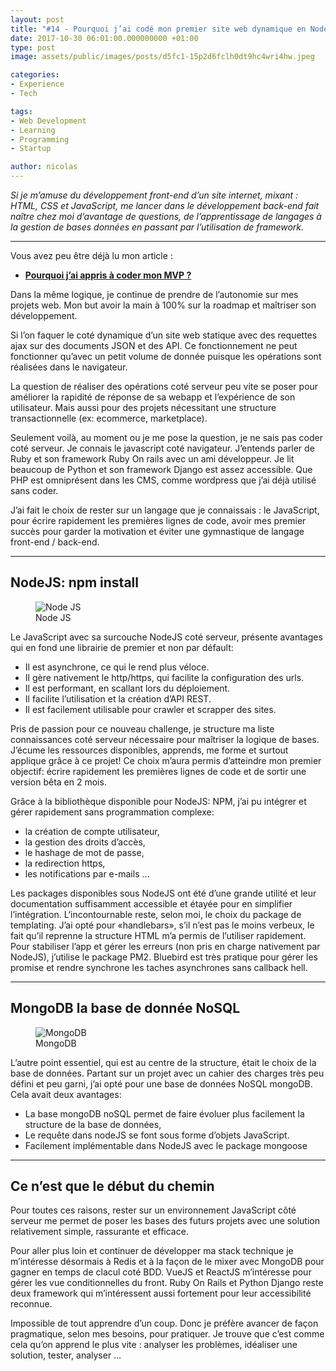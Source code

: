 ```yaml
---
layout: post
title: "#14 - Pourquoi j’ai codé mon premier site web dynamique en NodeJS, de A à Z."
date: 2017-10-30 06:01:00.000000000 +01:00
type: post
image: assets/public/images/posts/d5fc1-15p2d6fclh0dt9hc4wri4hw.jpeg

categories:
- Experience
- Tech

tags:
- Web Development
- Learning
- Programming
- Startup

author: nicolas
---
```

<em>Si je m’amuse du développement front-end d’un site internet, mixant : HTML, CSS et JavaScript, me lancer dans le développement back-end fait naître chez moi d’avantage de questions, de l’apprentissage de langages à la gestion de bases données en passant par l’utilisation de framework.</em>
<hr />

Vous avez peu être déjà lu mon article :

- <a href="/pourquoi-jai-appris-a-coder-mon-mvp.html" target="_blank" rel="nofollow"><strong>Pourquoi j’ai appris à coder mon MVP ?</strong></a>

Dans la même logique, je continue de prendre de l’autonomie sur mes projets web. Mon but avoir la main à 100% sur la roadmap et maîtriser son développement.

Si l’on faquer le coté dynamique d’un site web statique avec des requettes ajax sur des documents JSON et des API. Ce fonctionnement ne peut fonctionner qu’avec un petit volume de donnée puisque les opérations sont réalisées dans le navigateur.

La question de réaliser des opérations coté serveur peu vite se poser pour améliorer la rapidité de réponse de sa webapp et l’expérience de son utilisateur. Mais aussi pour des projets nécessitant une structure transactionnelle (ex: ecommerce, marketplace).

Seulement voilà, au moment ou je me pose la question, je ne sais pas coder coté serveur. Je connais le javascript coté navigateur. J’entends parler de Ruby et son framework Ruby On rails avec un ami développeur. Je lit beaucoup de Python et son framework Django est assez accessible. Que PHP est omniprésent dans les CMS, comme wordpress que j’ai déjà utilisé sans coder.

J’ai fait le choix de rester sur un langage que je connaissais : le JavaScript, pour écrire rapidement les premières lignes de code, avoir mes premier succès pour garder la motivation et éviter une gymnastique de langage front-end / back-end.
<hr />


## NodeJS: npm install
<figure class="wp-caption"><img src="{{ site.url }}/{{ site.imgpost }}/74ddb-1utch2gz4b5xfvt2dxhgnvq2x.jpeg" alt="Node JS" />
<figcaption class="wp-caption-text">Node JS</figcaption>
</figure>

Le JavaScript avec sa surcouche NodeJS coté serveur, présente avantages qui en fond une librairie de premier et non par défault:

- Il est asynchrone, ce qui le rend plus véloce.
- Il gère nativement le http/https, qui facilite la configuration des urls.
- Il est performant, en scallant lors du déploiement.
- Il facilite l’utilisation et la création d’API REST.
- Il est facilement utilisable pour crawler et scrapper des sites.

Pris de passion pour ce nouveau challenge, je structure ma liste connaissances coté serveur nécessaire pour maîtriser la logique de bases. J’écume les ressources disponibles, apprends, me forme et surtout applique grâce à ce projet! Ce choix m’aura permis d’atteindre mon premier objectif: écrire rapidement les premières lignes de code et de sortir une version bêta en 2 mois.

Grâce à la bibliothèque disponible pour NodeJS: NPM, j’ai pu intégrer et gérer rapidement sans programmation complexe:

- la création de compte utilisateur,
- la gestion des droits d’accès,
- le hashage de mot de passe,
- la redirection https,
- les notifications par e-mails …

Les packages disponibles sous NodeJS ont été d’une grande utilité et leur documentation suffisamment accessible et étayée pour en simplifier l’intégration. L‘incontournable reste, selon moi, le choix du package de templating. J’ai opté pour «handlebars», s’il n’est pas le moins verbeux, le fait qu’il reprenne la structure HTML m’a permis de l’utiliser rapidement. Pour stabiliser l’app et gérer les erreurs (non pris en charge nativement par NodeJS), j’utilise le package PM2. Bluebird est très pratique pour gérer les promise et rendre synchrone les taches asynchrones sans callback hell.
<hr />


## MongoDB la base de donnée NoSQL
<figure class="wp-caption"><img src="{{ site.url }}/{{ site.imgpost }}/16e54-1ta4qkthto-rmupnr08mbg.jpeg" alt="MongoDB" />
<figcaption class="wp-caption-text">MongoDB</figcaption>
</figure>

L’autre point essentiel, qui est au centre de la structure, était le choix de la base de données. Partant sur un projet avec un cahier des charges très peu défini et peu garni, j’ai opté pour une base de données NoSQL mongoDB. Cela avait deux avantages:

- La base mongoDB noSQL permet de faire évoluer plus facilement la structure de la base de données,
- Le requête dans nodeJS se font sous forme d’objets JavaScript.
- Facilement implémentable dans NodeJS avec le package mongoose
<hr />

## Ce n’est que le début du chemin

Pour toutes ces raisons, rester sur un environnement JavaScript côté serveur me permet de poser les bases des futurs projets avec une solution relativement simple, rassurante et efficace.

Pour aller plus loin et continuer de développer ma stack technique je m’intéresse désormais à Redis et à la façon de le mixer avec MongoDB pour gagner en temps de clacul coté BDD. VueJS et ReactJS m’intéresse pour gérer les vue conditionnelles du front. Ruby On Rails et Python Django reste deux framework qui m’intéressent aussi fortement pour leur accessibilité reconnue.

Impossible de tout apprendre d’un coup. Donc je préfère avancer de façon pragmatique, selon mes besoins, pour pratiquer. Je trouve que c’est comme cela qu’on apprend le plus vite : analyser les problèmes, idéaliser une solution, tester, analyser …
